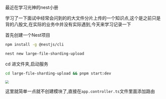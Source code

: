最近在学习光神的nest小册

学习了一下面试中经常会问到的的大文件分片上传的一个知识点,这个是之前只是背的八股文,在实际的业务中并没有实际遇到,今天来学习记录一下



首先创建一个Nest项目

```bash
npm install -g @nestjs/cli

nest new large-file-sharding-upload
```

cd 进文件夹,启动服务

```bash
cd large-file-sharding-upload && pnpm start:dev
```

<img src="C:/Users/Administrator/Desktop/notes/nest/%E7%AC%94%E8%AE%B0/assets/%E5%90%AF%E5%8A%A8%E6%9C%8D%E5%8A%A1.png" style="zoom: 67%;" />

这里就简单一点就不创建模块了,直接在`app.controller.ts`文件里面添加路由
